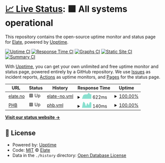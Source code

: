 # [📈 Live Status](https://elateas.github.io/upptime-website): <!--live status--> **🟩 All systems operational**

This repository contains the open-source uptime monitor and status page for [Elate](https://www.elate.no), powered by [Upptime](https://github.com/upptime/upptime).

[![Uptime CI](https://github.com/elateas/upptime-website/workflows/Uptime%20CI/badge.svg)](https://github.com/elateas/upptime-website/actions?query=workflow%3A%22Uptime+CI%22)
[![Response Time CI](https://github.com/elateas/upptime-website/workflows/Response%20Time%20CI/badge.svg)](https://github.com/elateas/upptime-website/actions?query=workflow%3A%22Response+Time+CI%22)
[![Graphs CI](https://github.com/elateas/upptime-website/workflows/Graphs%20CI/badge.svg)](https://github.com/elateas/upptime-website/actions?query=workflow%3A%22Graphs+CI%22)
[![Static Site CI](https://github.com/elateas/upptime-website/workflows/Static%20Site%20CI/badge.svg)](https://github.com/elateas/upptime-website/actions?query=workflow%3A%22Static+Site+CI%22)
[![Summary CI](https://github.com/elateas/upptime-website/workflows/Summary%20CI/badge.svg)](https://github.com/elateas/upptime-website/actions?query=workflow%3A%22Summary+CI%22)

With [Upptime](https://upptime.js.org), you can get your own unlimited and free uptime monitor and status page, powered entirely by a GitHub repository. We use [Issues](https://github.com/elateas/upptime-website/issues) as incident reports, [Actions](https://github.com/elateas/upptime-website/actions) as uptime monitors, and [Pages](https://elateas.github.io/upptime-website) for the status page.

<!--start: status pages-->
<!-- This summary is generated by Upptime (https://github.com/upptime/upptime) -->
<!-- Do not edit this manually, your changes will be overwritten -->
<!-- prettier-ignore -->
| URL | Status | History | Response Time | Uptime |
| --- | ------ | ------- | ------------- | ------ |
| <img alt="" src="https://favicons.githubusercontent.com/elate.no" height="13"> [elate.no](https://elate.no) | 🟩 Up | [elate-no.yml](https://github.com/elateas/upptime-website/commits/HEAD/history/elate-no.yml) | <details><summary><img alt="Response time graph" src="./graphs/elate-no/response-time-week.png" height="20"> 622ms</summary><br><a href="https://elateas.github.io/upptime-website/history/elate-no"><img alt="Response time 790" src="https://img.shields.io/endpoint?url=https%3A%2F%2Fraw.githubusercontent.com%2Felateas%2Fupptime-website%2FHEAD%2Fapi%2Felate-no%2Fresponse-time.json"></a><br><a href="https://elateas.github.io/upptime-website/history/elate-no"><img alt="24-hour response time 780" src="https://img.shields.io/endpoint?url=https%3A%2F%2Fraw.githubusercontent.com%2Felateas%2Fupptime-website%2FHEAD%2Fapi%2Felate-no%2Fresponse-time-day.json"></a><br><a href="https://elateas.github.io/upptime-website/history/elate-no"><img alt="7-day response time 622" src="https://img.shields.io/endpoint?url=https%3A%2F%2Fraw.githubusercontent.com%2Felateas%2Fupptime-website%2FHEAD%2Fapi%2Felate-no%2Fresponse-time-week.json"></a><br><a href="https://elateas.github.io/upptime-website/history/elate-no"><img alt="30-day response time 655" src="https://img.shields.io/endpoint?url=https%3A%2F%2Fraw.githubusercontent.com%2Felateas%2Fupptime-website%2FHEAD%2Fapi%2Felate-no%2Fresponse-time-month.json"></a><br><a href="https://elateas.github.io/upptime-website/history/elate-no"><img alt="1-year response time 790" src="https://img.shields.io/endpoint?url=https%3A%2F%2Fraw.githubusercontent.com%2Felateas%2Fupptime-website%2FHEAD%2Fapi%2Felate-no%2Fresponse-time-year.json"></a></details> | <details><summary><a href="https://elateas.github.io/upptime-website/history/elate-no">100.00%</a></summary><a href="https://elateas.github.io/upptime-website/history/elate-no"><img alt="All-time uptime 100.00%" src="https://img.shields.io/endpoint?url=https%3A%2F%2Fraw.githubusercontent.com%2Felateas%2Fupptime-website%2FHEAD%2Fapi%2Felate-no%2Fuptime.json"></a><br><a href="https://elateas.github.io/upptime-website/history/elate-no"><img alt="24-hour uptime 100.00%" src="https://img.shields.io/endpoint?url=https%3A%2F%2Fraw.githubusercontent.com%2Felateas%2Fupptime-website%2FHEAD%2Fapi%2Felate-no%2Fuptime-day.json"></a><br><a href="https://elateas.github.io/upptime-website/history/elate-no"><img alt="7-day uptime 100.00%" src="https://img.shields.io/endpoint?url=https%3A%2F%2Fraw.githubusercontent.com%2Felateas%2Fupptime-website%2FHEAD%2Fapi%2Felate-no%2Fuptime-week.json"></a><br><a href="https://elateas.github.io/upptime-website/history/elate-no"><img alt="30-day uptime 100.00%" src="https://img.shields.io/endpoint?url=https%3A%2F%2Fraw.githubusercontent.com%2Felateas%2Fupptime-website%2FHEAD%2Fapi%2Felate-no%2Fuptime-month.json"></a><br><a href="https://elateas.github.io/upptime-website/history/elate-no"><img alt="1-year uptime 100.00%" src="https://img.shields.io/endpoint?url=https%3A%2F%2Fraw.githubusercontent.com%2Felateas%2Fupptime-website%2FHEAD%2Fapi%2Felate-no%2Fuptime-year.json"></a></details>
| <img alt="" src="https://favicons.githubusercontent.com/phb.elate.no" height="13"> [PHB](https://phb.elate.no) | 🟩 Up | [phb.yml](https://github.com/elateas/upptime-website/commits/HEAD/history/phb.yml) | <details><summary><img alt="Response time graph" src="./graphs/phb/response-time-week.png" height="20"> 140ms</summary><br><a href="https://elateas.github.io/upptime-website/history/phb"><img alt="Response time 163" src="https://img.shields.io/endpoint?url=https%3A%2F%2Fraw.githubusercontent.com%2Felateas%2Fupptime-website%2FHEAD%2Fapi%2Fphb%2Fresponse-time.json"></a><br><a href="https://elateas.github.io/upptime-website/history/phb"><img alt="24-hour response time 202" src="https://img.shields.io/endpoint?url=https%3A%2F%2Fraw.githubusercontent.com%2Felateas%2Fupptime-website%2FHEAD%2Fapi%2Fphb%2Fresponse-time-day.json"></a><br><a href="https://elateas.github.io/upptime-website/history/phb"><img alt="7-day response time 140" src="https://img.shields.io/endpoint?url=https%3A%2F%2Fraw.githubusercontent.com%2Felateas%2Fupptime-website%2FHEAD%2Fapi%2Fphb%2Fresponse-time-week.json"></a><br><a href="https://elateas.github.io/upptime-website/history/phb"><img alt="30-day response time 161" src="https://img.shields.io/endpoint?url=https%3A%2F%2Fraw.githubusercontent.com%2Felateas%2Fupptime-website%2FHEAD%2Fapi%2Fphb%2Fresponse-time-month.json"></a><br><a href="https://elateas.github.io/upptime-website/history/phb"><img alt="1-year response time 163" src="https://img.shields.io/endpoint?url=https%3A%2F%2Fraw.githubusercontent.com%2Felateas%2Fupptime-website%2FHEAD%2Fapi%2Fphb%2Fresponse-time-year.json"></a></details> | <details><summary><a href="https://elateas.github.io/upptime-website/history/phb">100.00%</a></summary><a href="https://elateas.github.io/upptime-website/history/phb"><img alt="All-time uptime 99.98%" src="https://img.shields.io/endpoint?url=https%3A%2F%2Fraw.githubusercontent.com%2Felateas%2Fupptime-website%2FHEAD%2Fapi%2Fphb%2Fuptime.json"></a><br><a href="https://elateas.github.io/upptime-website/history/phb"><img alt="24-hour uptime 100.00%" src="https://img.shields.io/endpoint?url=https%3A%2F%2Fraw.githubusercontent.com%2Felateas%2Fupptime-website%2FHEAD%2Fapi%2Fphb%2Fuptime-day.json"></a><br><a href="https://elateas.github.io/upptime-website/history/phb"><img alt="7-day uptime 100.00%" src="https://img.shields.io/endpoint?url=https%3A%2F%2Fraw.githubusercontent.com%2Felateas%2Fupptime-website%2FHEAD%2Fapi%2Fphb%2Fuptime-week.json"></a><br><a href="https://elateas.github.io/upptime-website/history/phb"><img alt="30-day uptime 100.00%" src="https://img.shields.io/endpoint?url=https%3A%2F%2Fraw.githubusercontent.com%2Felateas%2Fupptime-website%2FHEAD%2Fapi%2Fphb%2Fuptime-month.json"></a><br><a href="https://elateas.github.io/upptime-website/history/phb"><img alt="1-year uptime 99.98%" src="https://img.shields.io/endpoint?url=https%3A%2F%2Fraw.githubusercontent.com%2Felateas%2Fupptime-website%2FHEAD%2Fapi%2Fphb%2Fuptime-year.json"></a></details>

<!--end: status pages-->

[**Visit our status website →**](https://elateas.github.io/upptime-website)

## 📄 License

- Powered by: [Upptime](https://github.com/upptime/upptime)
- Code: [MIT](./LICENSE) © [Elate](https://www.elate.no)
- Data in the `./history` directory: [Open Database License](https://opendatacommons.org/licenses/odbl/1-0/)
